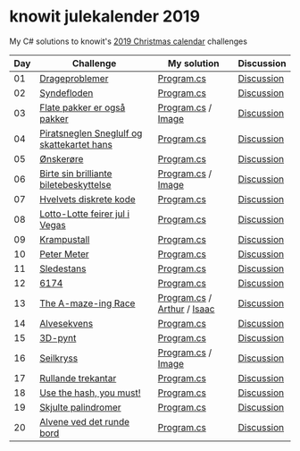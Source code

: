 # knowit julekalender 2019

My C# solutions to knowit's [2019 Christmas calendar](https://julekalender.knowit.no/) challenges

| Day | Challenge | My solution | Discussion |
| ------------- | ------------- | ------------- | ------------- |
| 01 | [Drageproblemer](https://julekalender.knowit.no/doors/ck3ln1prramud0109sqetdk7g) | [Program.cs](https://github.com/anderaus/knowit-julekalender-2019/blob/master/luke01/Program.cs) | [Discussion](https://gist.github.com/knowitkodekalender/1f3b32afaa41d5cc996623680de02131) |
| 02 | [Syndefloden](https://julekalender.knowit.no/doors/ck3n9yxzraz7h0109wu72kzoo) | [Program.cs](https://github.com/anderaus/knowit-julekalender-2019/blob/master/luke02/Program.cs) | [Discussion](https://gist.github.com/knowitkodekalender/a8677568f08a4ad723930f0cc047aa77) |
| 03 | [Flate pakker er også pakker](https://julekalender.knowit.no/doors/ck3naau5qaza901092kpj4a40) | [Program.cs](https://github.com/anderaus/knowit-julekalender-2019/blob/master/luke03/Program.cs) / [Image](https://github.com/anderaus/knowit-julekalender-2019/blob/master/luke03/img_1287_560.png) | [Discussion](https://gist.github.com/knowitkodekalender/c0f8b18baf2ccb15e93d40fde389fceb) |
| 04 | [Piratsneglen Sneglulf og skattekartet hans](https://julekalender.knowit.no/doors/ck3q4m03ubk5y0109bquxtumd) | [Program.cs](https://github.com/anderaus/knowit-julekalender-2019/blob/master/luke04/Program.cs) | [Discussion](https://gist.github.com/knowitkodekalender/d78b2a8153edcb60d27db4797608fa9d) |
| 05 | [Ønskerøre](https://julekalender.knowit.no/doors/ck3r9wecdbu640109c9lkl93c) | [Program.cs](https://github.com/anderaus/knowit-julekalender-2019/blob/master/luke05/Program.cs) | [Discussion](https://gist.github.com/knowitkodekalender/a520df62645f912159a175ccbb93463f) |
| 06 | [Birte sin brilliante biletebeskyttelse](https://julekalender.knowit.no/doors/ck3r9zcm6bu7d0109solzlvjy) | [Program.cs](https://github.com/anderaus/knowit-julekalender-2019/blob/master/luke06/Program.cs) / [Image](https://github.com/anderaus/knowit-julekalender-2019/blob/master/luke06/solution.png) | [Discussion](https://gist.github.com/knowitkodekalender/ce3527cd8570d35b156a46325f44742e) |
| 07 | [Hvelvets diskrete kode](https://julekalender.knowit.no/doors/ck3ukyvpocn0f0109cxuw21ht) | [Program.cs](https://github.com/anderaus/knowit-julekalender-2019/blob/master/luke07/Program.cs) | [Discussion](https://gist.github.com/knowitkodekalender/b7186c3cac3cf31d53ee28b65d447031) |
| 08 | [Lotto-Lotte feirer jul i Vegas](https://julekalender.knowit.no/doors/ck3vz7az2czyv0109y0s5nbud) | [Program.cs](https://github.com/anderaus/knowit-julekalender-2019/blob/master/luke08/Program.cs) | [Discussion](https://gist.github.com/knowitkodekalender/c25df4d03e7ef895955dda94dedace00) |
| 09 | [Krampustall](https://julekalender.knowit.no/doors/ck3vosq73cw370109qnk7nu17) | [Program.cs](https://github.com/anderaus/knowit-julekalender-2019/blob/master/luke09/Program.cs) | [Discussion](https://gist.github.com/knowitkodekalender/131dd01463764c1d74ef7b1b9f87f623) |
| 10 | [Peter Meter](https://julekalender.knowit.no/doors/ck3yevkngdqko0109dffrev8n) | [Program.cs](https://github.com/anderaus/knowit-julekalender-2019/blob/master/luke10/Program.cs) | [Discussion](https://gist.github.com/knowitkodekalender/040417a530fd1ec76329d78bbf1e0143) |
| 11 | [Sledestans](https://julekalender.knowit.no/doors/ck4006l3gefub0109eto9igva) | [Program.cs](https://github.com/anderaus/knowit-julekalender-2019/blob/master/luke11/Program.cs) | [Discussion](https://gist.github.com/knowitkodekalender/ba6dc0c72f1656677786ad96fb0ecd4c) |
| 12 | [6174](https://julekalender.knowit.no/doors/ck417qqxweuxl0109wpvym4g9) | [Program.cs](https://github.com/anderaus/knowit-julekalender-2019/blob/master/luke12/Program.cs) | [Discussion](https://gist.github.com/knowitkodekalender/700750ce24d8dd81b0436a07cf364e53) |
| 13 | [The A-maze-ing Race](https://julekalender.knowit.no/doors/ck433vam5fn1h0109s2udvjgj) | [Program.cs](https://github.com/anderaus/knowit-julekalender-2019/blob/master/luke13/Program.cs) / [Arthur](https://github.com/anderaus/knowit-julekalender-2019/blob/master/luke13/result_arthur.png) / [Isaac](https://github.com/anderaus/knowit-julekalender-2019/blob/master/luke13/result_isaac.png) | [Discussion](https://gist.github.com/knowitkodekalender/0044e13139d61b8d0437ae6ad30c2f27) |
| 14 | [Alvesekvens](https://julekalender.knowit.no/doors/ck44948smg2px01096ifl05f4) | [Program.cs](https://github.com/anderaus/knowit-julekalender-2019/blob/master/luke14/Program.cs) | [Discussion](https://gist.github.com/knowitkodekalender/49ede6886d68cc21d385d574e5050fec) |
| 15 | [3D-pynt](https://julekalender.knowit.no/doors/ck468jznjgvry0109ri4x89qg) | [Program.cs](https://github.com/anderaus/knowit-julekalender-2019/blob/master/luke15/Program.cs) | [Discussion](https://gist.github.com/knowitkodekalender/87d1b4e06be8038f00f263b0604d056f) |
| 16 | [Seilkryss](https://julekalender.knowit.no/doors/ck47januphcbr0109bz3p8ktx) | [Program.cs](https://github.com/anderaus/knowit-julekalender-2019/blob/master/luke16/Program.cs) / [Image](https://github.com/anderaus/knowit-julekalender-2019/blob/master/luke16/result.png)| [Discussion](https://gist.github.com/knowitkodekalender/6fbb4d657be69b28e71add6cc9c6ffdb) |
| 17 | [Rullande trekantar](https://julekalender.knowit.no/doors/ck48plyxehtde01096odswazu) | [Program.cs](https://github.com/anderaus/knowit-julekalender-2019/blob/master/luke17/Program.cs) | [Discussion](https://gist.github.com/knowitkodekalender/30d49c818bffc202c8b9b2a75ba671dc) |
| 18 | [Use the hash, you must!](https://julekalender.knowit.no/doors/ck4aavofkip2s0109opvkpqvk) | [Program.cs](https://github.com/anderaus/knowit-julekalender-2019/blob/master/luke18/Program.cs) | [Discussion](https://gist.github.com/knowitkodekalender/428527fe837f3513c8861cf7eb6ff8a3) |
| 19 | [Skjulte palindromer](https://julekalender.knowit.no/doors/ck4bh0tg6j4ad01094q2sa5zz) | [Program.cs](https://github.com/anderaus/knowit-julekalender-2019/blob/master/luke19/Program.cs) | [Discussion](https://gist.github.com/knowitkodekalender/dae356b675393d11b121bcf1d55b8d7c) |
| 20 | [Alvene ved det runde bord](https://julekalender.knowit.no/doors/ck4db1wlsjnly010993e8f4r1) | [Program.cs](https://github.com/anderaus/knowit-julekalender-2019/blob/master/luke20/Program.cs) | [Discussion](https://gist.github.com/knowitkodekalender/7a113e547bdd9caafb018b79800975d9) |